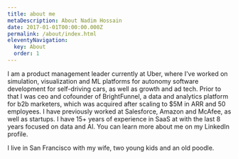```yaml
---
title: about me
metaDescription: About Nadim Hossain
date: 2017-01-01T00:00:00.000Z
permalink: /about/index.html
eleventyNavigation:
  key: About
  order: 1
---
```

I am a product management leader currently at Uber, where I've worked on simulation, visualization and ML platforms for autonomy software development for self-driving cars, as well as growth and ad tech. Prior to that I was ceo and cofounder of BrightFunnel, a data and analytics platform for b2b marketers, which was acquired after scaling to $5M in ARR and 50 employees. I have previously worked at Salesforce, Amazon and McAfee, as well as startups. I have 15+ years of experience in SaaS at with the last 8 years focused on data and AI. You can learn more about me on my LinkedIn profile.

I live in San Francisco with my wife, two young kids and an old poodle.
